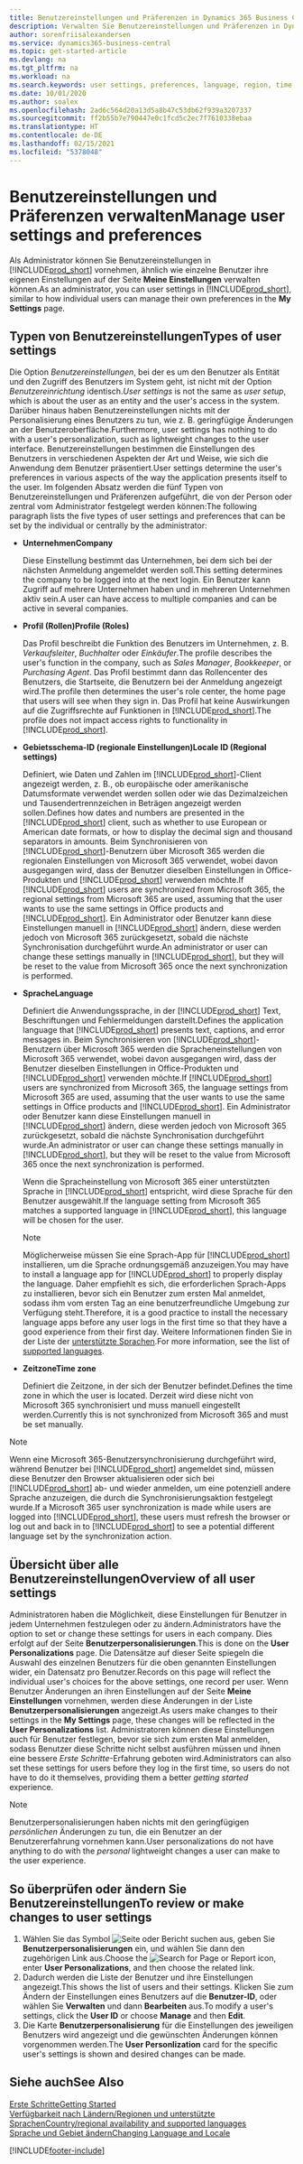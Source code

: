 ```yaml
---
title: Benutzereinstellungen und Präferenzen in Dynamics 365 Business Central verwalten
description: Verwalten Sie Benutzereinstellungen und Präferenzen in Dynamics 365 Business Central.
author: sorenfriisalexandersen
ms.service: dynamics365-business-central
ms.topic: get-started-article
ms.devlang: na
ms.tgt_pltfrm: na
ms.workload: na
ms.search.keywords: user settings, preferences, language, region, time zone, regional settings
ms.date: 10/01/2020
ms.author: soalex
ms.openlocfilehash: 2ad6c564d20a13d5a8b47c53db62f939a3207337
ms.sourcegitcommit: ff2b55b7e790447e0c1fcd5c2ec7f7610338ebaa
ms.translationtype: HT
ms.contentlocale: de-DE
ms.lasthandoff: 02/15/2021
ms.locfileid: "5378048"
---
```

# <a name="manage-user-settings-and-preferences"></a><span data-ttu-id="59ce7-103">Benutzereinstellungen und Präferenzen verwalten</span><span class="sxs-lookup"><span data-stu-id="59ce7-103">Manage user settings and preferences</span></span>

<span data-ttu-id="59ce7-104">Als Administrator können Sie Benutzereinstellungen in [!INCLUDE[prod_short](includes/prod_short.md)] vornehmen, ähnlich wie einzelne Benutzer ihre eigenen Einstellungen auf der Seite **Meine Einstellungen** verwalten können.</span><span class="sxs-lookup"><span data-stu-id="59ce7-104">As an administrator, you can user settings in [!INCLUDE[prod_short](includes/prod_short.md)], similar to how individual users can manage their own preferences in the **My Settings** page.</span></span>  

## <a name="types-of-user-settings"></a><span data-ttu-id="59ce7-105">Typen von Benutzereinstellungen</span><span class="sxs-lookup"><span data-stu-id="59ce7-105">Types of user settings</span></span>

<span data-ttu-id="59ce7-106">Die Option *Benutzereinstellungen*, bei der es um den Benutzer als Entität und den Zugriff des Benutzers im System geht, ist nicht mit der Option *Benutzereinrichtung* identisch.</span><span class="sxs-lookup"><span data-stu-id="59ce7-106">*User settings* is not the same as *user setup*, which is about the user as an entity and the user's access in the system.</span></span> <span data-ttu-id="59ce7-107">Darüber hinaus haben Benutzereinstellungen nichts mit der Personalisierung eines Benutzers zu tun, wie z. B. geringfügige Änderungen an der Benutzeroberfläche.</span><span class="sxs-lookup"><span data-stu-id="59ce7-107">Furthermore, user settings has nothing to do with a user's personalization, such as lightweight changes to the user interface.</span></span> <span data-ttu-id="59ce7-108">Benutzereinstellungen bestimmen die Einstellungen des Benutzers in verschiedenen Aspekten der Art und Weise, wie sich die Anwendung dem Benutzer präsentiert.</span><span class="sxs-lookup"><span data-stu-id="59ce7-108">User settings determine the user's preferences in various aspects of the way the application presents itself to the user.</span></span> <span data-ttu-id="59ce7-109">Im folgenden Absatz werden die fünf Typen von Benutzereinstellungen und Präferenzen aufgeführt, die von der Person oder zentral vom Administrator festgelegt werden können:</span><span class="sxs-lookup"><span data-stu-id="59ce7-109">The following paragraph lists the five types of user settings and preferences that can be set by the individual or centrally by the administrator:</span></span>

- <span data-ttu-id="59ce7-110">**Unternehmen**</span><span class="sxs-lookup"><span data-stu-id="59ce7-110">**Company**</span></span>  

  <span data-ttu-id="59ce7-111">Diese Einstellung bestimmt das Unternehmen, bei dem sich bei der nächsten Anmeldung angemeldet werden soll.</span><span class="sxs-lookup"><span data-stu-id="59ce7-111">This setting determines the company to be logged into at the next login.</span></span> <span data-ttu-id="59ce7-112">Ein Benutzer kann Zugriff auf mehrere Unternehmen haben und in mehreren Unternehmen aktiv sein.</span><span class="sxs-lookup"><span data-stu-id="59ce7-112">A user can have access to multiple companies and can be active in several companies.</span></span>

- <span data-ttu-id="59ce7-113">**Profil (Rollen)**</span><span class="sxs-lookup"><span data-stu-id="59ce7-113">**Profile (Roles)**</span></span>  

  <span data-ttu-id="59ce7-114">Das Profil beschreibt die Funktion des Benutzers im Unternehmen, z. B. *Verkaufsleiter*, *Buchhalter* oder *Einkäufer*.</span><span class="sxs-lookup"><span data-stu-id="59ce7-114">The profile describes the user's function in the company, such as *Sales Manager*, *Bookkeeper*, or *Purchasing Agent*.</span></span> <span data-ttu-id="59ce7-115">Das Profil bestimmt dann das Rollencenter des Benutzers, die Startseite, die Benutzern bei der Anmeldung angezeigt wird.</span><span class="sxs-lookup"><span data-stu-id="59ce7-115">The profile then determines the user's role center, the home page that users will see when they sign in.</span></span> <span data-ttu-id="59ce7-116">Das Profil hat keine Auswirkungen auf die Zugriffsrechte auf Funktionen in [!INCLUDE[prod_short](includes/prod_short.md)].</span><span class="sxs-lookup"><span data-stu-id="59ce7-116">The profile does not impact access rights to functionality in [!INCLUDE[prod_short](includes/prod_short.md)].</span></span>  

- <span data-ttu-id="59ce7-117">**Gebietsschema-ID (regionale Einstellungen)**</span><span class="sxs-lookup"><span data-stu-id="59ce7-117">**Locale ID (Regional settings)**</span></span>  

  <span data-ttu-id="59ce7-118">Definiert, wie Daten und Zahlen im [!INCLUDE[prod_short](includes/prod_short.md)]-Client angezeigt werden, z. B., ob europäische oder amerikanische Datumsformate verwendet werden sollen oder wie das Dezimalzeichen und Tausendertrennzeichen in Beträgen angezeigt werden sollen.</span><span class="sxs-lookup"><span data-stu-id="59ce7-118">Defines how dates and numbers are presented in the [!INCLUDE[prod_short](includes/prod_short.md)] client, such as whether to use European or American date formats, or how to display the decimal sign and thousand separators in amounts.</span></span> <span data-ttu-id="59ce7-119">Beim Synchronisieren von [!INCLUDE[prod_short](includes/prod_short.md)]-Benutzern über Microsoft 365 werden die regionalen Einstellungen von Microsoft 365 verwendet, wobei davon ausgegangen wird, dass der Benutzer dieselben Einstellungen in Office-Produkten und [!INCLUDE[prod_short](includes/prod_short.md)] verwenden möchte.</span><span class="sxs-lookup"><span data-stu-id="59ce7-119">If [!INCLUDE[prod_short](includes/prod_short.md)] users are synchronized from Microsoft 365, the regional settings from Microsoft 365 are used, assuming that the user wants to use the same settings in Office products and [!INCLUDE[prod_short](includes/prod_short.md)].</span></span> <span data-ttu-id="59ce7-120">Ein Administrator oder Benutzer kann diese Einstellungen manuell in [!INCLUDE[prod_short](includes/prod_short.md)] ändern, diese werden jedoch von Microsoft 365 zurückgesetzt, sobald die nächste Synchronisation durchgeführt wurde.</span><span class="sxs-lookup"><span data-stu-id="59ce7-120">An administrator or user can change these settings manually in [!INCLUDE[prod_short](includes/prod_short.md)], but they will be reset to the value from Microsoft 365 once the next synchronization is performed.</span></span>

- <span data-ttu-id="59ce7-121">**Sprache**</span><span class="sxs-lookup"><span data-stu-id="59ce7-121">**Language**</span></span>  

  <span data-ttu-id="59ce7-122">Definiert die Anwendungssprache, in der [!INCLUDE[prod_short](includes/prod_short.md)] Text, Beschriftungen und Fehlermeldungen darstellt.</span><span class="sxs-lookup"><span data-stu-id="59ce7-122">Defines the application language that [!INCLUDE[prod_short](includes/prod_short.md)] presents text, captions, and error messages in.</span></span> <span data-ttu-id="59ce7-123">Beim Synchronisieren von [!INCLUDE[prod_short](includes/prod_short.md)]-Benutzern über Microsoft 365 werden die Spracheneinstellungen von Microsoft 365 verwendet, wobei davon ausgegangen wird, dass der Benutzer dieselben Einstellungen in Office-Produkten und [!INCLUDE[prod_short](includes/prod_short.md)] verwenden möchte.</span><span class="sxs-lookup"><span data-stu-id="59ce7-123">If [!INCLUDE[prod_short](includes/prod_short.md)] users are synchronized from Microsoft 365, the language settings from Microsoft 365 are used, assuming that the user wants to use the same settings in Office products and [!INCLUDE[prod_short](includes/prod_short.md)].</span></span> <span data-ttu-id="59ce7-124">Ein Administrator oder Benutzer kann diese Einstellungen manuell in [!INCLUDE[prod_short](includes/prod_short.md)] ändern, diese werden jedoch von Microsoft 365 zurückgesetzt, sobald die nächste Synchronisation durchgeführt wurde.</span><span class="sxs-lookup"><span data-stu-id="59ce7-124">An administrator or user can change these settings manually in [!INCLUDE[prod_short](includes/prod_short.md)], but they will be reset to the value from Microsoft 365 once the next synchronization is performed.</span></span>

  <span data-ttu-id="59ce7-125">Wenn die Spracheinstellung von Microsoft 365 einer unterstützten Sprache in [!INCLUDE[prod_short](includes/prod_short.md)] entspricht, wird diese Sprache für den Benutzer ausgewählt.</span><span class="sxs-lookup"><span data-stu-id="59ce7-125">If the language setting from Microsoft 365 matches a supported language in [!INCLUDE[prod_short](includes/prod_short.md)], this language will be chosen for the user.</span></span>  

  > [!NOTE]
  > <span data-ttu-id="59ce7-126">Möglicherweise müssen Sie eine Sprach-App für [!INCLUDE[prod_short](includes/prod_short.md)] installieren, um die Sprache ordnungsgemäß anzuzeigen.</span><span class="sxs-lookup"><span data-stu-id="59ce7-126">You may have to install a language app for [!INCLUDE[prod_short](includes/prod_short.md)] to properly display the language.</span></span> <span data-ttu-id="59ce7-127">Daher empfiehlt es sich, die erforderlichen Sprach-Apps zu installieren, bevor sich ein Benutzer zum ersten Mal anmeldet, sodass ihm vom ersten Tag an eine benutzerfreundliche Umgebung zur Verfügung steht.</span><span class="sxs-lookup"><span data-stu-id="59ce7-127">Therefore, it is a good practice to install the necessary language apps before any user logs in the first time so that they have a good experience from their first day.</span></span> <span data-ttu-id="59ce7-128">Weitere Informationen finden Sie in der Liste der [unterstützte Sprachen](/dynamics365/business-central/dev-itpro/compliance/apptest-countries-and-translations).</span><span class="sxs-lookup"><span data-stu-id="59ce7-128">For more information, see the list of [supported languages](/dynamics365/business-central/dev-itpro/compliance/apptest-countries-and-translations).</span></span>  
  
- <span data-ttu-id="59ce7-129">**Zeitzone**</span><span class="sxs-lookup"><span data-stu-id="59ce7-129">**Time zone**</span></span>  

  <span data-ttu-id="59ce7-130">Definiert die Zeitzone, in der sich der Benutzer befindet.</span><span class="sxs-lookup"><span data-stu-id="59ce7-130">Defines the time zone in which the user is located.</span></span> <span data-ttu-id="59ce7-131">Derzeit wird diese nicht von Microsoft 365 synchronisiert und muss manuell eingestellt werden.</span><span class="sxs-lookup"><span data-stu-id="59ce7-131">Currently this is not synchronized from Microsoft 365 and must be set manually.</span></span>  

> [!NOTE]
> <span data-ttu-id="59ce7-132">Wenn eine Microsoft 365-Benutzersynchronisierung durchgeführt wird, während Benutzer bei [!INCLUDE[prod_short](includes/prod_short.md)] angemeldet sind, müssen diese Benutzer den Browser aktualisieren oder sich bei [!INCLUDE[prod_short](includes/prod_short.md)] ab- und wieder anmelden, um eine potenziell andere Sprache anzuzeigen, die durch die Synchronisierungsaktion festgelegt wurde.</span><span class="sxs-lookup"><span data-stu-id="59ce7-132">If a Microsoft 365 user synchronization is made while users are logged into [!INCLUDE[prod_short](includes/prod_short.md)], these users must refresh the browser or log out and back in to [!INCLUDE[prod_short](includes/prod_short.md)] to see a potential different language set by the synchronization action.</span></span>

## <a name="overview-of-all-user-settings"></a><span data-ttu-id="59ce7-133">Übersicht über alle Benutzereinstellungen</span><span class="sxs-lookup"><span data-stu-id="59ce7-133">Overview of all user settings</span></span>

<span data-ttu-id="59ce7-134">Administratoren haben die Möglichkeit, diese Einstellungen für Benutzer in jedem Unternehmen festzulegen oder zu ändern.</span><span class="sxs-lookup"><span data-stu-id="59ce7-134">Administrators have the option to set or change these settings for users in each company.</span></span> <span data-ttu-id="59ce7-135">Dies erfolgt auf der Seite **Benutzerpersonalisierungen**.</span><span class="sxs-lookup"><span data-stu-id="59ce7-135">This is done on the **User Personalizations** page.</span></span> <span data-ttu-id="59ce7-136">Die Datensätze auf dieser Seite spiegeln die Auswahl des einzelnen Benutzers für die oben genannten Einstellungen wider, ein Datensatz pro Benutzer.</span><span class="sxs-lookup"><span data-stu-id="59ce7-136">Records on this page will reflect the individual user's choices for the above settings, one record per user.</span></span> <span data-ttu-id="59ce7-137">Wenn Benutzer Änderungen an ihren Einstellungen auf der Seite **Meine Einstellungen** vornehmen, werden diese Änderungen in der Liste **Benutzerpersonalisierungen** angezeigt.</span><span class="sxs-lookup"><span data-stu-id="59ce7-137">As users make changes to their settings in the **My Settings** page, these changes will be reflected in the **User Personalizations** list.</span></span> <span data-ttu-id="59ce7-138">Administratoren können diese Einstellungen auch für Benutzer festlegen, bevor sie sich zum ersten Mal anmelden, sodass Benutzer diese Schritte nicht selbst ausführen müssen und ihnen eine bessere *Erste Schritte*-Erfahrung geboten wird.</span><span class="sxs-lookup"><span data-stu-id="59ce7-138">Administrators can also set these settings for users before they log in the first time, so users do not have to do it themselves, providing them a better *getting started* experience.</span></span>

> [!NOTE]
> <span data-ttu-id="59ce7-139">Benutzerpersonalisierungen haben nichts mit den geringfügigen *persönlichen* Änderungen zu tun, die ein Benutzer an der Benutzererfahrung vornehmen kann.</span><span class="sxs-lookup"><span data-stu-id="59ce7-139">User personalizations do not have anything to do with the *personal* lightweight changes a user can make to the user experience.</span></span>

## <a name="to-review-or-make-changes-to-user-settings"></a><span data-ttu-id="59ce7-140">So überprüfen oder ändern Sie Benutzereinstellungen</span><span class="sxs-lookup"><span data-stu-id="59ce7-140">To review or make changes to user settings</span></span>

1. <span data-ttu-id="59ce7-141">Wählen Sie das Symbol ![Seite oder Bericht suchen](media/ui-search/search_small.png "Nach dem Symbol für „Seite“ oder „Bericht“ suchen") aus, geben Sie **Benutzerpersonalisierungen** ein, und wählen Sie dann den zugehörigen Link aus.</span><span class="sxs-lookup"><span data-stu-id="59ce7-141">Choose the ![Search for Page or Report](media/ui-search/search_small.png "Search for Page or Report icon") icon, enter **User Personalizations**, and then choose the related link.</span></span>
2. <span data-ttu-id="59ce7-142">Dadurch werden die Liste der Benutzer und ihre Einstellungen angezeigt.</span><span class="sxs-lookup"><span data-stu-id="59ce7-142">This shows the list of users and their settings.</span></span> <span data-ttu-id="59ce7-143">Klicken Sie zum Ändern der Einstellungen eines Benutzers auf die **Benutzer-ID**, oder wählen Sie **Verwalten** und dann **Bearbeiten** aus.</span><span class="sxs-lookup"><span data-stu-id="59ce7-143">To modify a user's settings, click the **User ID** or choose **Manage** and then **Edit**.</span></span>
3. <span data-ttu-id="59ce7-144">Die Karte **Benutzerpersonalisierung** für die Einstellungen des jeweiligen Benutzers wird angezeigt und die gewünschten Änderungen können vorgenommen werden.</span><span class="sxs-lookup"><span data-stu-id="59ce7-144">The **User Personlization** card for the specific user's settings is shown and desired changes can be made.</span></span>  

## <a name="see-also"></a><span data-ttu-id="59ce7-145">Siehe auch</span><span class="sxs-lookup"><span data-stu-id="59ce7-145">See Also</span></span>

[<span data-ttu-id="59ce7-146">Erste Schritte</span><span class="sxs-lookup"><span data-stu-id="59ce7-146">Getting Started</span></span>](product-get-started.md)  
[<span data-ttu-id="59ce7-147">Verfügbarkeit nach Ländern/Regionen und unterstützte Sprachen</span><span class="sxs-lookup"><span data-stu-id="59ce7-147">Country/regional availability and supported languages</span></span>](/dynamics365/business-central/dev-itpro/compliance/apptest-countries-and-translations)  
[<span data-ttu-id="59ce7-148">Sprache und Gebiet ändern</span><span class="sxs-lookup"><span data-stu-id="59ce7-148">Changing Language and Locale</span></span>](about-locale-language.md)  


[!INCLUDE[footer-include](includes/footer-banner.md)]